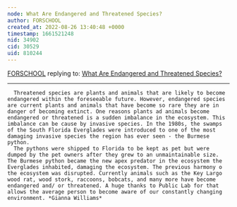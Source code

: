 ```yaml
---
node: What Are Endangered and Threatened Species? 
author: FORSCHOOL
created_at: 2022-08-26 13:40:48 +0000
timestamp: 1661521248
nid: 34902
cid: 30529
uid: 810244
---
```




[FORSCHOOL](../profile/FORSCHOOL) replying to: [What Are Endangered and Threatened Species? ](../notes/TheChessGym/08-26-2022/what-are-endangered-and-threatened-species)

----
      Threatened species are plants and animals that are likely to become endangered within the foreseeable future. However, endangered species are current plants and animals that have become so rare they are in danger of becoming extinct. One reasons plants ad animals become endangered or threatened is a sudden imbalance in the ecosystem. This imbalance can be cause by invasive species. In the 1980s, the swamps of the South Florida Everglades were introduced to one of the most damaging invasive species the region has ever seen - the Burmese python. 
      The pythons were shipped to Florida to be kept as pet but were dumped by the pet owners after they grew to an unmaintainable size. The Burmese python became the new apex predator in the ecosystem the Everglades inhabited, damaging the ecosystem. The previous harmony o the ecosystem was disrupted. Currently animals such as the Key Largo wood rat, wood stork, raccoons, bobcats, and many more have become endangered and/ or threatened. A huge thanks to Public Lab for that allows the average person to become aware of our constantly changing environment. *Gianna Williams*